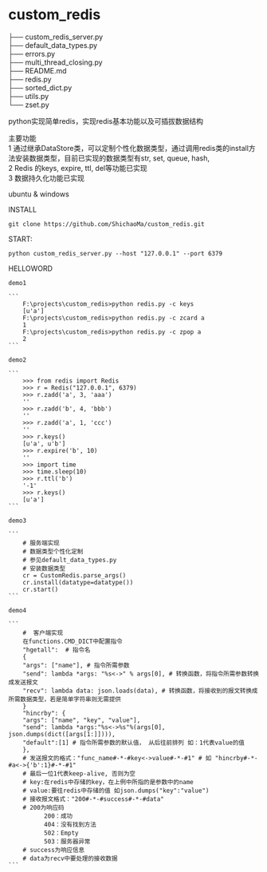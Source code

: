 # custom_redis<br/>
├── custom_redis_server.py<br/>
├── default_data_types.py<br/>
├── errors.py<br/>
├── multi_thread_closing.py<br/>
├── README.md<br/>
├── redis.py<br/>
├── sorted_dict.py<br/>
├── utils.py<br/>
└── zset.py<br/>

python实现简单redis，实现redis基本功能以及可插拔数据结构

主要功能<br/>
1 通过继承DataStore类，可以定制个性化数据类型，通过调用redis类的install方法安装数据类型，目前已实现的数据类型有str, set, queue, hash, <br/>
2 Redis 的keys, expire, ttl, del等功能已实现<br/>
3 数据持久化功能已实现<br/>

ubuntu &  windows

INSTALL

    git clone https://github.com/ShichaoMa/custom_redis.git

START:

    python custom_redis_server.py --host "127.0.0.1" --port 6379

HELLOWORD

    demo1

    ```
        F:\projects\custom_redis>python redis.py -c keys
        [u'a']
        F:\projects\custom_redis>python redis.py -c zcard a
        1
        F:\projects\custom_redis>python redis.py -c zpop a
        2
    ```
    
    demo2
    
    ```
        >>> from redis import Redis
        >>> r = Redis("127.0.0.1", 6379)
        >>> r.zadd('a', 3, 'aaa')
        ''
        >>> r.zadd('b', 4, 'bbb')
        ''
        >>> r.zadd('a', 1, 'ccc')
        ''
        >>> r.keys()
        [u'a', u'b']
        >>> r.expire('b', 10)
        ''
        >>> import time
        >>> time.sleep(10)
        >>> r.ttl('b')
        '-1'
        >>> r.keys()
        [u'a']
    ```

    demo3
    
    ```
        # 服务端实现
        # 数据类型个性化定制
        # 参见default_data_types.py
        # 安装数据类型
        cr = CustomRedis.parse_args()
        cr.install(datatype=datatype())
        cr.start()
    ```

    demo4
    
    ```
        #  客户端实现
        在functions.CMD_DICT中配置指令
        "hgetall":  # 指令名
        {
        "args": ["name"], # 指令所需参数
        "send": lambda *args: "%s<->" % args[0], # 转换函数，将指令所需参数转换成发送报文
        "recv": lambda data: json.loads(data), # 转换函数，将接收到的报文转换成所需数据类型，若是简单字符串则无需提供
        }
        "hincrby": {
        "args": ["name", "key", "value"],
        "send": lambda *args:"%s<->%s"%(args[0], json.dumps(dict([args[1:]]))),
        "default":[1] # 指令所需参数的默认值， 从后往前排列 如：1代表value的值
        },
        # 发送报文的格式："func_name#-*-#key<->value#-*-#1" # 如 "hincrby#-*-#a<->{'b':1}#-*-#1"
        # 最后一位1代表keep-alive, 否则为空
        # key:在redis中存储的key，在上例中所指的是参数中的name
        # value:要往redis中存储的值 如json.dumps("key":"value")
        # 接收报文格式："200#-*-#success#-*-#data"
        # 200为响应码
              200：成功
              404：没有找到方法
              502：Empty
              503：服务器异常
        # success为响应信息
        # data为recv中要处理的接收数据
    ```
